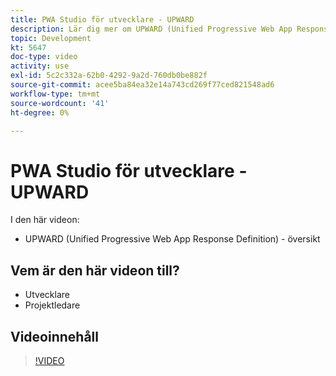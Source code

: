 ```yaml
---
title: PWA Studio för utvecklare - UPWARD
description: Lär dig mer om UPWARD (Unified Progressive Web App Response Definition).
topic: Development
kt: 5647
doc-type: video
activity: use
exl-id: 5c2c332a-62b0-4292-9a2d-760db0be882f
source-git-commit: acee5ba84ea32e14a743cd269f77ced821548ad6
workflow-type: tm+mt
source-wordcount: '41'
ht-degree: 0%

---
```


# PWA Studio för utvecklare - UPWARD

I den här videon:

- UPWARD (Unified Progressive Web App Response Definition) - översikt

## Vem är den här videon till?

- Utvecklare
- Projektledare

## Videoinnehåll

>[!VIDEO](https://video.tv.adobe.com/v/35718?quality=12&learn=on)
